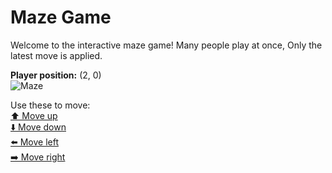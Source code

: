 # Maze Game  
Welcome to the interactive maze game! Many people play at once, Only the latest move is applied.

**Player position:** (2, 0)  
![Maze](https://github-maze-game.vercel.app/images/pos_2_0.png?t=1760624727298)

Use these to move:  
[⬆️ Move up](https://github-maze-game.vercel.app/move/2_0_w)  
[⬇️ Move down](https://github-maze-game.vercel.app/move/2_0_s)  
[⬅️ Move left](https://github-maze-game.vercel.app/move/2_0_a)  
[➡️ Move right](https://github-maze-game.vercel.app/move/2_0_d)
